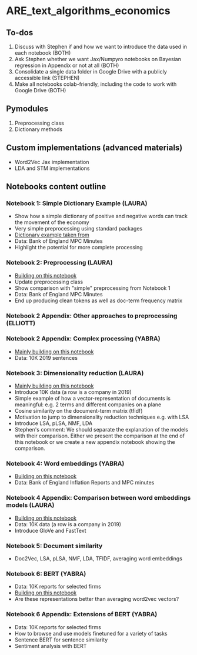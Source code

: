 # ARE_text_algorithms_economics

## To-dos
1. Discuss with Stephen if and how we want to introduce the data used in each notebook (BOTH)
2. Ask Stephen whether we want Jax/Numpyro notebooks on Bayesian regression in Appendix or not at all (BOTH)
3. Consolidate a single data folder in Google Drive with a publicly accessible link (STEPHEN)
4. Make all notebooks colab-friendly, including the code to work with Google Drive (BOTH)

## Pymodules

1. Preprocessing class
2. Dictionary methods

## Custom implementations (advanced materials)

- Word2Vec Jax implementation
- LDA and STM implementations

## Notebooks content outline


### Notebook 1: Simple Dictionary Example (LAURA)
- Show how a simple dictionary of positive and negative words can track the movement of the economy
- Very simple preprocessing using standard packages
- [Dictionary example taken from](https://github.com/sekhansen/course_unstructured_data/blob/main/notebooks/preprocessing_notebook.ipynb) 
- Data: Bank of England MPC Minutes
- Highlight the potential for more complete processing

### Notebook 2: Preprocessing (LAURA)
- [Building on this notebook](https://github.com/sekhansen/mres_methods_course/blob/main/notebooks/preprocessing_notebook.ipynb)
- Update preprocessing class
- Show comparison with "simple" preprocessing from Notebook 1
- Data: Bank of England MPC Minutes
- End up producing clean tokens as well as doc-term frequency matrix

### Notebook 2 Appendix: Other approaches to preprocessing (ELLIOTT)


### Notebook 2 Appendix: Complex processing (YABRA)
- [Mainly building on this notebook](https://github.com/yabramuvdi/imperial-workshop/blob/master/notebooks/preprocessing_notebook.ipynb)
- Data: 10K 2019 sentences

### Notebook 3: Dimensionality reduction (LAURA)
- [Mainly building on this notebook](https://github.com/llaurabat91/annual_review_project/blob/main/similarity_results.ipynb)
- Introduce 10K data (a row is a company in 2019)
- Simple example of how a vector-representation of documents is meaningful: e.g. 2 terms and different companies on a plane
- Cosine similarity on the document-term matrix (tfidf)
- Motivation to jump to dimensionality reduction techniques e.g. with LSA
- Introduce LSA, pLSA, NMF, LDA
- Stephen's comment: We should separate the explanation of the models with their comparison. Either we present the comparison at the end of this notebook or we create a new appendix notebook showing the comparison.

### Notebook 4: Word embeddings (YABRA)
- [Building on this notebook](https://github.com/yabramuvdi/imperial-workshop/blob/master/notebooks/word2vec_notebook.ipynb)
- Data: Bank of England Inflation Reports and MPC minutes

### Notebook 4 Appendix: Comparison between word embeddings models (LAURA)
- [Building on this notebook](https://github.com/llaurabat91/annual_review_project/blob/main/word_embeddings_last.ipynb)
- Data: 10K data (a row is a company in 2019)
- Introduce GloVe and FastText

### Notebook 5: Document similarity
- Doc2Vec, LSA, pLSA, NMF, LDA, TFIDF, averaging word embeddings

### Notebook 6: BERT (YABRA)
- Data: 10K reports for selected firms
- [Building on this notebook](https://github.com/sekhansen/mres_methods_course/blob/main/notebooks/bert_introduction.ipynb)
- Are these representations better than averaging word2vec vectors?

### Notebook 6 Appendix: Extensions of BERT (YABRA)
- Data: 10K reports for selected firms
- How to browse and use models finetuned for a variety of tasks
- Sentence BERT for sentence similarity
- Sentiment analysis with BERT
